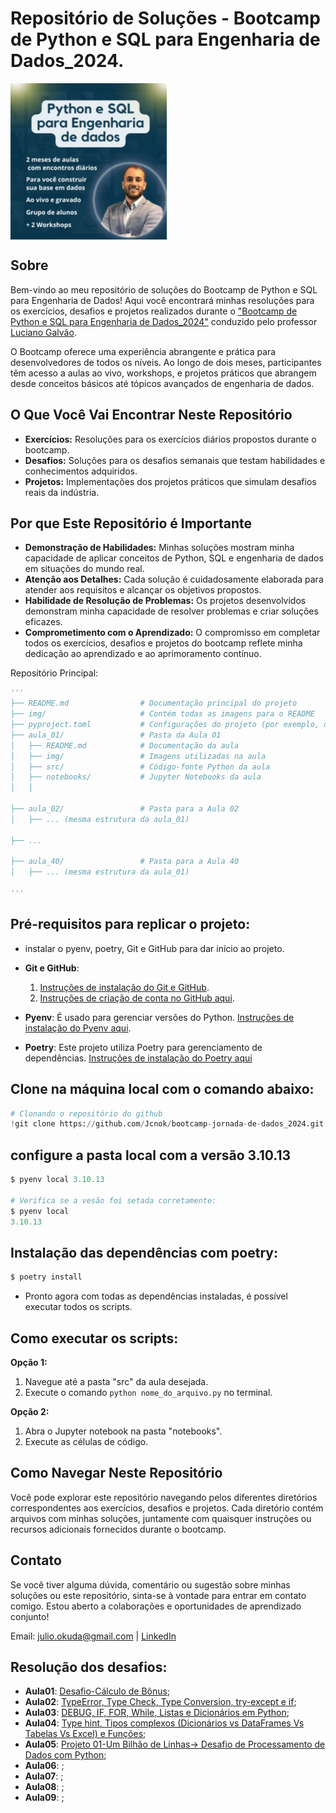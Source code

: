 # Repositório de Soluções - Bootcamp de Python e SQL para Engenharia de Dados_2024.



<img src="img\newphoto.png" align='center' alt="drawing" width="250" heigth="250"/>

## Sobre

Bem-vindo ao meu repositório de soluções do Bootcamp de Python e SQL para Engenharia de Dados! Aqui você encontrará minhas resoluções para os exercícios, desafios e projetos realizados durante o ["Bootcamp de Python e SQL para Engenharia de Dados_2024"](https://www.jornadadedados2024.com.br/) conduzido pelo professor [Luciano Galvão](https://www.linkedin.com/in/lucianovasconcelosf/).


O Bootcamp oferece uma experiência abrangente e prática para desenvolvedores de todos os níveis. Ao longo de dois meses, participantes têm acesso a aulas ao vivo, workshops, e projetos práticos que abrangem desde conceitos básicos até tópicos avançados de engenharia de dados.

## O Que Você Vai Encontrar Neste Repositório

- **Exercícios:** Resoluções para os exercícios diários propostos durante o bootcamp.
- **Desafios:** Soluções para os desafios semanais que testam habilidades e conhecimentos adquiridos.
- **Projetos:** Implementações dos projetos práticos que simulam desafios reais da indústria.

## Por que Este Repositório é Importante

- **Demonstração de Habilidades:** Minhas soluções mostram minha capacidade de aplicar conceitos de Python, SQL e engenharia de dados em situações do mundo real.
- **Atenção aos Detalhes:** Cada solução é cuidadosamente elaborada para atender aos requisitos e alcançar os objetivos propostos.
- **Habilidade de Resolução de Problemas:** Os projetos desenvolvidos demonstram minha capacidade de resolver problemas e criar soluções eficazes.
- **Comprometimento com o Aprendizado:** O compromisso em completar todos os exercícios, desafios e projetos do bootcamp reflete minha dedicação ao aprendizado e ao aprimoramento contínuo.

Repositório Principal:
```python
'''
├── README.md                # Documentação principal do projeto
├── img/                     # Contém todas as imagens para o README
├── pyproject.toml           # Configurações do projeto (por exemplo, dependências)
├── aula_01/                 # Pasta da Aula 01
│   ├── README.md            # Documentação da aula
│   ├── img/                 # Imagens utilizadas na aula
│   ├── src/                 # Código-fonte Python da aula
│   ├── notebooks/           # Jupyter Notebooks da aula
│   │  

├── aula_02/                 # Pasta para a Aula 02
│   ├── ... (mesma estrutura da aula_01)

├── ...

├── aula_40/                 # Pasta para a Aula 40
│   ├── ... (mesma estrutura da aula_01)

'''
```
## Pré-requisitos para replicar o projeto:
* instalar o pyenv, poetry, Git e GitHub para dar início ao projeto.
* **Git e GitHub**:
    1. [Instruções de instalação do Git e GitHub](https://github.com/git-guides/install-git).
    2. [Instruções de criação de conta no GitHub aqui](https://docs.github.com/pt/get-started/onboarding/getting-started-with-your-github-account).

* **Pyenv**: É usado para gerenciar versões do Python. [Instruções de instalação do Pyenv aqui](https://github.com/pyenv/pyenv#installation).

* **Poetry**: Este projeto utiliza Poetry para gerenciamento de dependências. [Instruções de instalação do Poetry aqui](https://python-poetry.org/docs/#installation)

## Clone na máquina local com o comando abaixo:
```python
# Clonando o repositório do github
!git clone https://github.com/Jcnok/bootcamp-jornada-de-dados_2024.git
```
## configure a pasta local com a versão 3.10.13
```python
$ pyenv local 3.10.13

# Verifica se a vesão foi setada corretamente:
$ pyenv local
3.10.13
```
## Instalação das dependências com poetry:
```python
$ poetry install
```
* Pronto agora com todas as dependências instaladas, é possível executar todos os scripts.

## Como executar os scripts:
**Opção 1:**
1. Navegue até a pasta "src" da aula desejada.
2. Execute o comando `python nome_do_arquivo.py` no terminal.

**Opção 2:**
1. Abra o Jupyter notebook na pasta "notebooks".
2. Execute as células de código.

## Como Navegar Neste Repositório

Você pode explorar este repositório navegando pelos diferentes diretórios correspondentes aos exercícios, desafios e projetos. Cada diretório contém arquivos com minhas soluções, juntamente com quaisquer instruções ou recursos adicionais fornecidos durante o bootcamp.

## Contato

Se você tiver alguma dúvida, comentário ou sugestão sobre minhas soluções ou este repositório, sinta-se à vontade para entrar em contato comigo. Estou aberto a colaborações e oportunidades de aprendizado conjunto!

Email: julio.okuda@gmail.com |
[LinkedIn](https://www.linkedin.com/in/juliookuda/)


## Resolução dos desafios:

* **Aula01**: [Desafio-Cálculo de Bônus](https://github.com/Jcnok/bootcamp-jornada-de-dados_2024/tree/main/aula_01#c%C3%A1lculo-de-b%C3%B4nus-com-entrada-do-usu%C3%A1rio);
* **Aula02**: [TypeError, Type Check, Type Conversion, try-except e if](https://github.com/Jcnok/bootcamp-jornada-de-dados_2024/tree/main/aula_02#aula-02-typeerror-type-check-type-conversion-try-except-e-if);
* **Aula03**: [DEBUG, IF, FOR, While, Listas e Dicionários em Python]();
* **Aula04**: [Type hint, Tipos complexos (Dicionários vs DataFrames Vs Tabelas Vs Excel) e Funções]();
* **Aula05**: [Projeto 01-Um Bilhão de Linhas-> Desafio de Processamento de Dados com Python]();
* **Aula06**: []();
* **Aula07**: []();
* **Aula08**: []();
* **Aula09**: []();
